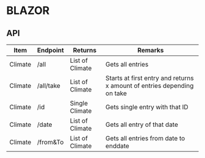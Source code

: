 # BLAZOR

## API
| Item | Endpoint | Returns|Remarks|
|------|----------|--------|-------|
|Climate|/all     | List of Climate|Gets all entries|
|Climate|/all/take| List of Climate|Starts at first entry and returns x amount of entries depending on take
|Climate|/id      | Single Climate | Gets single entry with that ID
|Climate|/date    | List of Climate| Gets all entry of that date|
|Climate|/from&To | List of Climate| Gets all entries from date to enddate|
